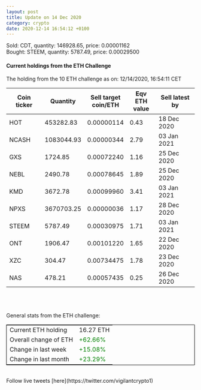 ```yaml
---
layout: post
title: Update on 14 Dec 2020
category: crypto
date: 2020-12-14 16:54:12 +0100
---
```

<!-- Global site tag (gtag.js) - Google Analytics -->
<script async src="https://www.googletagmanager.com/gtag/js?id=UA-103831149-5"></script>
<script>
  window.dataLayer = window.dataLayer || [];
  function gtag(){dataLayer.push(arguments);}
  gtag('js', new Date());

  gtag('config', 'UA-103831149-5');
</script>
Sold: CDT, quantity:    146928.65, price:   0.00001162<br>Bought: STEEM, quantity:      5787.49, price:   0.00029500<br>

#### Current holdings from the ETH Challenge

The holding from the 10 ETH challenge as on: 12/14/2020, 16:54:11 CET

|Coin ticker|Quantity|Sell target<br>coin/ETH|Eqv ETH<br>value|Sell latest by|
|-----------|--------|-----------|-----------|--------------|
HOT|453282.83|  0.00000114|0.43|18 Dec 2020|
NCASH|1083044.93|  0.00000344|2.79|03 Jan 2021|
GXS|1724.85|  0.00072240|1.16|25 Dec 2020|
NEBL|2490.78|  0.00078645|1.89|25 Dec 2020|
KMD|3672.78|  0.00099960|3.41|03 Jan 2021|
NPXS|3670703.25|  0.00000036|1.17|28 Dec 2020|
STEEM|5787.49|  0.00030975|1.71|03 Jan 2021|
ONT|1906.47|  0.00101220|1.65|22 Dec 2020|
XZC|304.47|  0.00734475|1.78|23 Dec 2020|
NAS|478.21|  0.00057435|0.25|26 Dec 2020|

<br>
<br>
<br>
General stats from the ETH challenge:

<table style="border:1px solid black;margin-left:auto;margin-right:auto;">
	<tbody>
	<tr>
		<td>Current ETH holding</td>
		<td>     16.27 ETH</td>
	</tr>
	<tr>
		<td>Overall change of ETH</td>
		<td><font color="green">+62.66%</font></td>
	</tr>
	<tr>
		<td>Change in last week</td>
		<td><font color="green">+15.08%</font></td>
	</tr>
	<tr>
		<td>Change in last month</td>
		<td><font color="green">+23.29%</font></td>
	</tr>
	</tbody>
</table>

<br>
Follow live tweets [here](https://twitter.com/vigilantcrypto1)
<br>
<br>